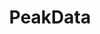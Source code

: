 ---
title: "PeakData"
draft: false
image: //via.placeholder.com/640x150
alt_text: "PeakData screenshot"
start_date: "2020-02-01"
end_date: "2022-02-01"
summary: "This is example summary"
tech_used:
- Python
- AWS
- Terraform
---